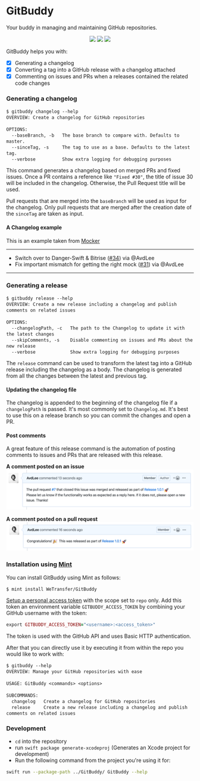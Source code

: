 # GitBuddy
Your buddy in managing and maintaining GitHub repositories.

<p align="center">
<img src="https://app.bitrise.io/app/257a09239a13f301.svg?token=1iMSavdhOwGWKuYtK9fgoQ"/>
<img src="https://img.shields.io/badge/language-swift5.1-f48041.svg?style=flat"/>
<img src="https://img.shields.io/badge/License-MIT-yellow.svg?style=flat"/>
</p>

GitBuddy helps you with:

- [x] Generating a changelog
- [x] Converting a tag into a GitHub release with a changelog attached
- [x] Commenting on issues and PRs when a releases contained the related code changes

### Generating a changelog
```
$ gitbuddy changelog --help
OVERVIEW: Create a changelog for GitHub repositories

OPTIONS:
  --baseBranch, -b   The base branch to compare with. Defaults to master.
  --sinceTag, -s     The tag to use as a base. Defaults to the latest tag.
  --verbose          Show extra logging for debugging purposes
```

This command generates a changelog based on merged PRs and fixed issues. Once a PR contains a reference like `"Fixed #30"`, the title of issue 30 will be included in the changelog. Otherwise, the Pull Request title will be used.

Pull requests that are merged into the `baseBranch` will be used as input for the changelog. Only pull requests that are merged after the creation date of the `sinceTag` are taken as input.

#### A Changelog example
This is an example taken from [Mocker](https://github.com/WeTransfer/Mocker/releases/tag/2.0.1)

----

- Switch over to Danger-Swift & Bitrise ([#34](https://github.com/WeTransfer/Mocker/pull/34)) via @AvdLee
- Fix important mismatch for getting the right mock ([#31](https://github.com/WeTransfer/Mocker/pull/31)) via @AvdLee

----

### Generating a release
```
$ gitbuddy release --help
OVERVIEW: Create a new release including a changelog and publish comments on related issues

OPTIONS:
  --changelogPath, -c   The path to the Changelog to update it with the latest changes
  --skipComments, -s    Disable commenting on issues and PRs about the new release
  --verbose             Show extra logging for debugging purposes
```

The `release` command can be used to transform the latest tag into a GitHub release including the changelog as a body.
The changelog is generated from all the changes between the latest and previous tag.

#### Updating the changelog file
The changelog is appended to the beginning of the changelog file if a `changelogPath` is passed. It's most commonly set to `Changelog.md`.
It's best to use this on a release branch so you can commit the changes and open a PR.

#### Post comments
A great feature of this release command is the automation of posting comments to issues and PRs that are released with this release.

**A comment posted on an issue**
![](Assets/issue_comment.png)

**A comment posted on a pull request**
![](Assets/pr_comment.png)

### Installation using [Mint](https://github.com/yonaskolb/mint)
You can install GitBuddy using Mint as follows:

```
$ mint install WeTransfer/GitBuddy
```

[Setup a personal access token](https://help.github.com/en/github/authenticating-to-github/creating-a-personal-access-token-for-the-command-line) with the scope set to `repo` only. Add this token an environment variable `GITBUDDY_ACCESS_TOKEN` by combining your GitHub username with the token:

```ruby
export GITBUDDY_ACCESS_TOKEN="<username>:<access_token>"
```

The token is used with the GitHub API and uses Basic HTTP authentication.

After that you can directly use it by executing it from within the repo you would like to work with:

```
$ gitbuddy --help
OVERVIEW: Manage your GitHub repositories with ease

USAGE: GitBuddy <commands> <options>

SUBCOMMANDS:
  changelog   Create a changelog for GitHub repositories
  release     Create a new release including a changelog and publish comments on related issues
```

### Development
- `cd` into the repository
- run `swift package generate-xcodeproj` (Generates an Xcode project for development)
- Run the following command from the project you're using it for:

```bash
swift run --package-path ../GitBuddy/ GitBuddy --help
```
